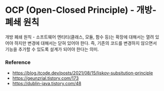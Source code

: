 # OCP (Open-Closed Principle) - 개방-폐쇄 원칙

개방 폐쇄 원칙 - 소프트웨어 엔티티(클래스, 모듈, 함수 등)는 확장에 대해서는 열려 있어야 하지만 변경에 대해서는 닫혀 있어야 한다.
즉, 기존의 코드를 변경하지 않으면서 기능을 추가할 수 있도록 설계가 되어야 한다는 의미.


### Reference

- https://blog.itcode.dev/posts/2021/08/15/liskov-subsitution-principle
- https://geunzrial.tistory.com/173
- https://dublin-java.tistory.com/48
